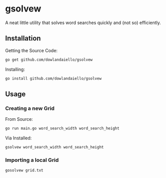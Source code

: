 # gsolvew

A neat little utility that solves word searches quickly and (not so) efficiently.

## Installation

Getting the Source Code:

```zsh
go get github.com/dowlandaiello/gsolvew
```

Installing:

```zsh
go install github.com/dowlandaiello/gsolvew
```

## Usage

### Creating a new Grid

From Source:

```zsh
go run main.go word_search_width word_search_height
```

Via Installed:

```zsh
gsolvew word_search_width word_search_height
```

### Importing a local Grid

```zsh
gosolvew grid.txt
```
